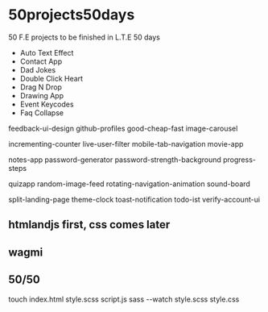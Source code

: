 # 50projects50days

50 F.E projects to be finished in L.T.E 50 days

- Auto Text Effect
- Contact App
- Dad Jokes
- Double Click Heart
- Drag N Drop
- Drawing App
- Event Keycodes
- Faq Collapse

feedback-ui-design
github-profiles
good-cheap-fast
image-carousel

incrementing-counter
live-user-filter
mobile-tab-navigation
movie-app

notes-app
password-generator
password-strength-background
progress-steps

quizapp
random-image-feed
rotating-navigation-animation
sound-board

split-landing-page
theme-clock
toast-notification
todo-ist
verify-account-ui

## htmlandjs first, css comes later

## wagmi

## 50/50

touch index.html style.scss script.js
sass --watch style.scss style.css
